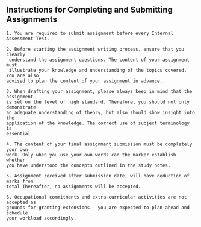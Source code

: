 ## Instructions for Completing and Submitting Assignments
    1. You are required to submit assignment before every Internal Assessment Test.
    
    2. Before starting the assignment writing process, ensure that you clearly
     understand the assignment questions. The content of your assignment must
     illustrate your knowledge and understanding of the topics covered. You are also    
    advised to plan the content of your assignment in advance.
    
    3. When drafting your assignment, please always keep in mind that the assignment
    is set on the level of high standard. Therefore, you should not only demonstrate
    an adequate understanding of theory, but also should show insight into the
    application of the knowledge. The correct use of subject terminology is
    essential.
    
    4. The content of your final assignment submission must be completely your own
    work. Only when you use your own words can the marker establish whether
    you have understood the concepts outlined in the study notes.
    
    5. Assignment received after submission date, will have deduction of marks from
    total Thereafter, no assignments will be accepted.
    
    6. Occupational commitments and extra-curricular activities are not accepted as
    grounds for granting extensions - you are expected to plan ahead and schedule
    your workload accordingly.
